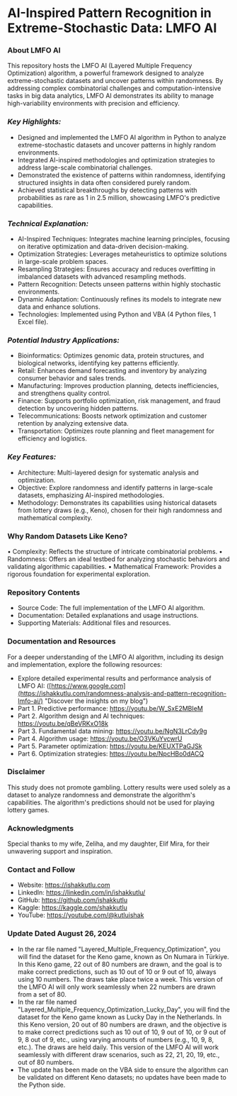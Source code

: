 # AI-Inspired Pattern Recognition in Extreme-Stochastic Data: LMFO AI 
### **About LMFO AI**
This repository hosts the LMFO AI (Layered Multiple Frequency Optimization) algorithm, a powerful framework designed to analyze extreme-stochastic datasets and uncover patterns within randomness. By addressing complex combinatorial challenges and computation-intensive tasks in big data analytics, LMFO AI demonstrates its ability to manage high-variability environments with precision and efficiency.
### ***Key Highlights:***
- Designed and implemented the LMFO AI algorithm in Python to analyze extreme-stochastic datasets and uncover patterns in highly random environments.
- Integrated AI-inspired methodologies and optimization strategies to address large-scale combinatorial challenges.
- Demonstrated the existence of patterns within randomness, identifying structured insights in data often considered purely random.
- Achieved statistical breakthroughs by detecting patterns with probabilities as rare as 1 in 2.5 million, showcasing LMFO's predictive capabilities.
### ***Technical Explanation:***
- AI-Inspired Techniques: Integrates machine learning principles, focusing on iterative optimization and data-driven decision-making.
- Optimization Strategies: Leverages metaheuristics to optimize solutions in large-scale problem spaces.
- Resampling Strategies: Ensures accuracy and reduces overfitting in imbalanced datasets with advanced resampling methods.
- Pattern Recognition: Detects unseen patterns within highly stochastic environments.
- Dynamic Adaptation: Continuously refines its models to integrate new data and enhance solutions.
- Technologies: Implemented using Python and VBA (4 Python files, 1 Excel file).
### ***Potential Industry Applications:***
- Bioinformatics: Optimizes genomic data, protein structures, and biological networks, identifying key patterns efficiently.
- Retail: Enhances demand forecasting and inventory by analyzing consumer behavior and sales trends.
- Manufacturing: Improves production planning, detects inefficiencies, and strengthens quality control.
- Finance: Supports portfolio optimization, risk management, and fraud detection by uncovering hidden patterns.
- Telecommunications: Boosts network optimization and customer retention by analyzing extensive data.
- Transportation: Optimizes route planning and fleet management for efficiency and logistics.
### ***Key Features:***
- Architecture: Multi-layered design for systematic analysis and optimization.
- Objective: Explore randomness and identify patterns in large-scale datasets, emphasizing AI-inspired methodologies.
- Methodology: Demonstrates its capabilities using historical datasets from lottery draws (e.g., Keno), chosen for their high randomness and mathematical complexity.
### **Why Random Datasets Like Keno?**
• Complexity: Reflects the structure of intricate combinatorial problems.
• Randomness: Offers an ideal testbed for analyzing stochastic behaviors and validating algorithmic capabilities.
• Mathematical Framework: Provides a rigorous foundation for experimental exploration.
### **Repository Contents**
- Source Code: The full implementation of the LMFO AI algorithm.
- Documentation: Detailed explanations and usage instructions.
- Supporting Materials: Additional files and resources.
### **Documentation and Resources**
For a deeper understanding of the LMFO AI algorithm, including its design and implementation, explore the following resources:
- Explore detailed experimental results and performance analysis of LMFO AI: ([https://www.google.com](https://ishakkutlu.com/randomness-analysis-and-pattern-recognition-lmfo-ai/) "Discover the insights on my blog")
- Part 1. Predictive performance: https://youtu.be/W_SxE2MBIeM
- Part 2. Algorithm design and AI techniques: https://youtu.be/qBeVRKxO18k
- Part 3. Fundamental data mining: https://youtu.be/NgN3LrCdy9g
- Part 4. Algorithm usage: https://youtu.be/O3VKuYvcwrU
- Part 5. Parameter optimization: https://youtu.be/KEUXTPaGJSk
- Part 6. Optimization strategies: https://youtu.be/NpcHBo0dACQ
### **Disclaimer**
This study does not promote gambling. Lottery results were used solely as a dataset to analyze randomness and demonstrate the algorithm's capabilities. The algorithm's predictions should not be used for playing lottery games.
### **Acknowledgments**
Special thanks to my wife, Zeliha, and my daughter, Elif Mira, for their unwavering support and inspiration.
### **Contact and Follow**
- Website: https://ishakkutlu.com
- LinkedIn: https://linkedin.com/in/ishakkutlu/
- GitHub: https://github.com/ishakkutlu
- Kaggle: https://kaggle.com/shakkutlu
- YouTube: https://youtube.com/@kutluishak

### **Update Dated August 26, 2024**
- In the rar file named "Layered_Multiple_Frequency_Optimization", you will find the dataset for the Keno game, known as On Numara in Türkiye. In this Keno game, 22 out of 80 numbers are drawn, and the goal is to make correct predictions, such as 10 out of 10 or 9 out of 10, always using 10 numbers. The draws take place twice a week. This version of the LMFO AI will only work seamlessly when 22 numbers are drawn from a set of 80.
- In the rar file named "Layered_Multiple_Frequency_Optimization_Lucky_Day", you will find the dataset for the Keno game known as Lucky Day in the Netherlands. In this Keno version, 20 out of 80 numbers are drawn, and the objective is to make correct predictions such as 10 out of 10, 9 out of 10, or 9 out of 9, 8 out of 9, etc., using varying amounts of numbers (e.g., 10, 9, 8, etc.). The draws are held daily. This version of the LMFO AI will work seamlessly with different draw scenarios, such as 22, 21, 20, 19, etc., out of 80 numbers.
- The update has been made on the VBA side to ensure the algorithm can be validated on different Keno datasets; no updates have been made to the Python side.
